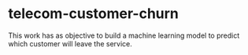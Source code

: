 # telecom-customer-churn
 This work has as objective to build a machine learning model to predict which customer will leave the service.
